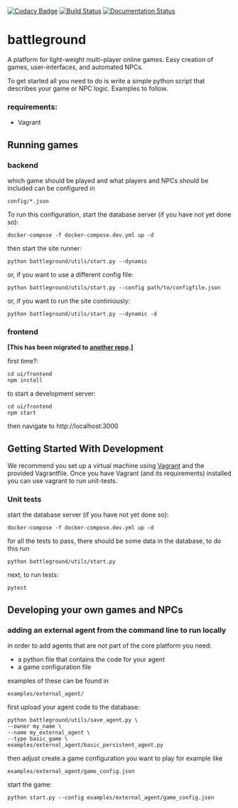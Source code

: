 [![Codacy Badge](https://api.codacy.com/project/badge/Grade/3e2e2e8f830f4cdd9b7f2425a070adc2)](https://www.codacy.com/app/0d26ae7a/battleground?utm_source=github.com&utm_medium=referral&utm_content=vincentropy/battleground&utm_campaign=badger)
[![Build Status](https://travis-ci.org/arenarium/battleground_core.svg?branch=master)](https://travis-ci.org/arenarium/battleground_core)
[![Documentation Status](https://readthedocs.org/projects/arenarium/badge/?version=latest)](https://arenarium.readthedocs.io/en/latest/?badge=latest)

# battleground

A platform for light-weight multi-player online games. Easy creation of games, user-interfaces, and automated NPCs.

To get started all you need to do is write a simple python script that describes your game or NPC logic. Examples to follow.

### requirements:
- Vagrant

## Running games
### backend
which game should be played and what players and NPCs should be included can be configured in
```
config/*.json
```

To run this configuration, start the database server (if you have not yet done so):
```
docker-compose -f docker-compose.dev.yml up -d
```

then start the site runner:
```
python battleground/utils/start.py --dynamic
```

or, if you want to use a different config file:
```
python battleground/utils/start.py --config path/to/configfile.json
```

or, if you want to run the site continiously:
```
python battleground/utils/start.py --dynamic -d
```

### frontend

**[This has been migrated to [another repo](https://github.com/arenarium/battleground_ui).]**

first time?:
```
cd ui/frontend
npm install
```

to start a development server:
```
cd ui/frontend
npm start
```

then navigate to http://localhost:3000

## Getting Started With Development
We recommend you set up a virtual machine using [Vagrant](https://www.vagrantup.com/) and the provided Vagrantfile. Once you have Vagrant (and its requirements) installed you can use vagrant to run unit-tests.


### Unit tests

start the database server (if you have not yet done so):
```
docker-compose -f docker-compose.dev.yml up -d
```

for all the tests to pass, there should be some data in the database, to do this run
```
python battleground/utils/start.py
```

next, to run tests:
```
pytest
```

## Developing your own games and NPCs

### adding an external agent from the command line to run locally

in order to add agents that are not part of the core platform you need:
- a python file that contains the code for your agent
- a game configuration file

examples of these can be found in
```
examples/external_agent/
```

first upload your agent code to the database:
```
python battleground/utils/save_agent.py \
--owner my_name \
--name my_external_agent \
--type basic_game \
examples/external_agent/basic_persistent_agent.py
```

then adjust create a game configuration you want to play for example like
```
examples/external_agent/game_config.json
```

start the game:
```
python start.py --config examples/external_agent/game_config.json
```
